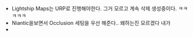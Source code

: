 - Lightship Maps는 URP로 진행해야한다. 그거 모르고 계속 삭제 생성중이다. ㅋㅋㅋㅋㅋ
- Niantic을보면서 Occlusion 세팅을 우선 해준다.. 왜하는진 모르겠다 내가
- 